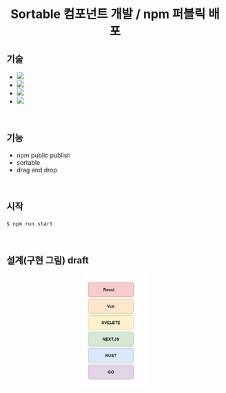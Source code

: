 ﻿<h1 align="center">Sortable 컴포넌트 개발 / npm 퍼블릭 배포</h1>

<h2>기술</h2>
<ul>
    <li><img src="https://img.shields.io/badge/NPM-CB3837?style=flat-square&logo=NPM&logoColor=white"/> </li>
    <li><img src="https://img.shields.io/badge/TypeScript-3178C6?style=flat-square&logo=TypeScript&logoColor=white"/></li>
    <li><img src="https://img.shields.io/badge/React-61DAFB?style=flat-square&logo=React&logoColor=white"/></li>
    <li><img src="https://img.shields.io/badge/CSS-1572B6?style=flat-square&logo=CSS&logoColor=white"/></li>
</ul>

<br />

<h2>기능</h2>
<ul>
    <li> npm public publish </li>
    <li> sortable </li>
    <li> drag and drop </li>
</ul>

<br />

<h2>시작</h2>

```sh
$ npm run start
```

<br />
<h2> 설계(구현 그림) draft</h2>
<p align="center">
    <img src="./public/picture.jpg" alt="architecture" width="150" />
</p>
